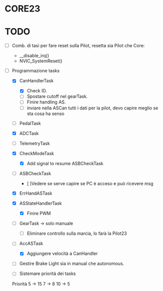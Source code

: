 # CORE23
# TODO
- [ ] Comb. di tasi per fare reset sulla Pilot, resetta sia Pilot che Core:
    - __disable_irq()
    - NVIC_SystemReset()

- [ ] Programmazione tasks
    - [X] CanHandlerTask
        - [X] Check ID.
        - [ ] Spostare cutoff nel gearTask.
        - [ ] Finire handling AS.
        - [ ] inviare nella ASCan tutti i dati per la pilot, devo capire meglio se sta cosa ha senso
    - [ ] PedalTask
    - [X] ADCTask
    - [ ] TelemetryTask
    - [X] CheckModeTask
        - [X] Add signal to resume ASBCheckTask
    - [ ] ASBCheckTask
        - [ ]Vedere se serve capire se PC è acceso e può ricevere msg
    - [X] ErrHandASTask
    - [X] ASStateHandlerTask
        -[X] Finire PWM
    - [ ] GearTask -> solo manuale
        - [ ] Eliminare controllo sulla marcia, lo farà la Pilot23
    - [ ] AccASTask
        - [X] Aggiungere velocità a CanHandler
    
    - [ ] Gestire Brake Light sia in manual che autonomous.

    - [ ] Sistemare priorità dei tasks

    Priorità 5 -> 15
             7 -> 8
             10 -> 5
